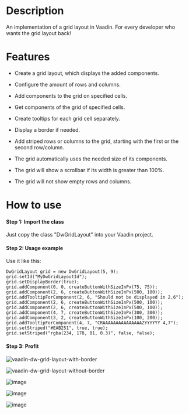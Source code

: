 # Description
An implementation of a grid layout in Vaadin. For every developer who wants the grid layout back!

# Features 

- Create a grid layout, which displays the added components.
- Configure the amount of rows and columns.
- Add components to the grid on specified cells.
- Get components of the grid of specified cells.
- Create tooltips for each grid cell separately.
- Display a border if needed.
- Add striped rows or columns to the grid, starting with the first or the second row/column.

- The grid automatically uses the needed size of its components.
- The grid will show a scrollbar if its width is greater than 100%.
- The grid will not show empty rows and columns.

# How to use 

#### Step 1: Import the class
Just copy the class "DwGridLayout" into your Vaadin project.

#### Step 2: Usage example
Use it like this:

    DwGridLayout grid = new DwGridLayout(5, 9);
    grid.setId("MyDwGridLayoutId");
    grid.setDisplayBorder(true);
    grid.addComponent(0, 0, createButtonWithSizeInPx(75, 75));
    grid.addComponent(2, 6, createButtonWithSizeInPx(500, 100));
    grid.addTooltipForComponent(2, 6, "Should not be displayed in 2,6");
    grid.addComponent(2, 6, createButtonWithSizeInPx(500, 100));
    grid.addComponent(2, 6, createButtonWithSizeInPx(500, 100));
    grid.addComponent(4, 7, createButtonWithSizeInPx(300, 300));
    grid.addComponent(3, 2, createButtonWithSizeInPx(100, 200));
    grid.addTooltipForComponent(4, 7, "CRAAAAAAAAAAAAAAAZYYYYYY 4,7");
    grid.setStriped("#EAB251", true, true);
    grid.setStriped("rgba(234, 178, 81, 0.3)", false, false);

#### Step 3: Profit
![vaadin-dw-grid-layout-with-border](https://github.com/davidweber411/VaadinDwGridLayout/assets/108978258/bef7adb7-82c4-4530-8316-113f557a9d46)

![vaadin-dw-grid-layout-without-border](https://github.com/davidweber411/VaadinDwGridLayout/assets/108978258/015d2d6d-8d50-4796-9ac7-c393517f7e12)

![image](https://github.com/davidweber411/VaadinDwGridLayout/assets/108978258/98751252-4581-48c1-8fab-c60a11da3791)

![image](https://github.com/davidweber411/VaadinDwGridLayout/assets/108978258/3d84bb57-fe64-4ae1-b56d-82dac34f76cd)

![image](https://github.com/davidweber411/VaadinDwGridLayout/assets/108978258/cf91dcc6-a8de-48e4-bcbb-e3429670ebad)


